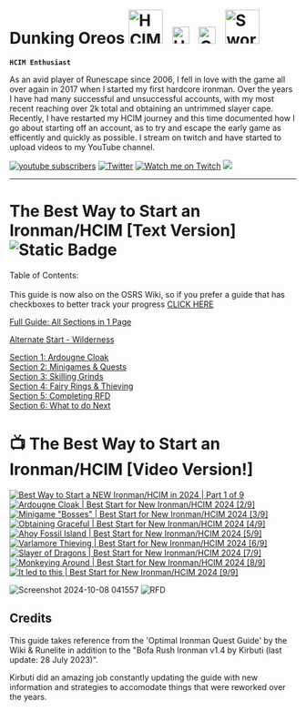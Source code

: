 # Dunking Oreos <img alt="HCIM" width="60px" style="padding-right:10px;" src="https://github.com/user-attachments/assets/732018fe-f2db-4f6f-aadc-6a0d84991717"/> <img alt="Untrimmed Slayer" width="30px" style="padding-right:10px;" src="https://github.com/user-attachments/assets/c28c6aed-d24b-4c42-84f9-14f0e0a137b9" /> <img alt="QPC" width="30px" style="padding-right:10px;" src="https://github.com/user-attachments/assets/7c476847-39a0-49a0-855c-7dd673f560b2" /> <img alt="Sword" width="60px" style="padding-right:10px;" src="https://github.com/user-attachments/assets/2c8a119f-45a4-49e0-80db-05f15860e4cd" />

**`HCIM Enthusiast`** 

As an avid player of Runescape since 2006, I fell in love with the game all over again in 2017 when I started my first hardcore ironman. Over the years I have had many successful and unsuccessful accounts, with my most recent reaching over 2k total and obtaining an untrimmed slayer cape. Recently, I have restarted my HCIM journey and this time documented how I go about starting off an account, as to try and escape the early game as efficently and quickly as possible. I stream on twitch and have started to upload videos to my YouTube channel.

<!-- Social icons section -->
<p align="left">
      <a href="https://www.youtube.com/@Dunking_Oreos?sub_confirmation=1">
             <img alt="youtube subscribers" title="Subscribe to my YouTube channel" src="https://custom-icon-badges.demolab.com/youtube/channel/subscribers/UCVDAJ5ThtDf4CjkL72G56TQ?color=FF0012&label=SUBSCRIBE&logo=video&logoColor=white&style=for-the-badge&labelColor=CE4630"/></a>  
       <a href="https://twitter.com/Dunking_Oreos?follow_confirmation=1">
             <img alt="Twitter" title="Follow me on Twitter" src="https://custom-icon-badges.demolab.com/twitter/follow/dunking_oreos?color=236ad3&labelColor=1155ba&style=for-the-badge&logo=x&label=Follow&logoColor=white"/></a>
      <a href="https://www.twitch.tv/Dunking_Oreos">
            <img alt="Watch me on Twitch" title="Watch me Stream on Twitch" src="https://custom-icon-badges.demolab.com/twitch/status/Dunking_Oreos?color=8d5cea&labelColor=6441a6&style=for-the-badge&logo=twitch&label=Check out my Stream&logoColor=white"/></a>
      <a href="https://discord.gg/K4xZku3sGv" alt="DunkingOreos Discord Server">
    <img src="https://img.shields.io/discord/1296033821149495339?color=7289DA&labelColor=4a64bd&logo=discord&logoColor=white&style=for-the-badge"/></a>
      </p>

---

# The Best Way to Start an Ironman/HCIM [Text Version] ![Static Badge](https://img.shields.io/badge/Last_Updated-October_2024-blue) 


Table of Contents: <br /> <br />
This guide is now also on the OSRS Wiki, so if you prefer a guide that has checkboxes to better track your progress [CLICK HERE](https://oldschool.runescape.wiki/w/Guide:DunkingOreos_Early_Ironman/HCIM_Starter_Guide)<br />

[Full Guide: All Sections in 1 Page](https://github.com/DunkingOreos/OSRS/blob/main/Full%20Guide)<br />

[Alternate Start - Wilderness](https://github.com/DunkingOreos/OSRS/blob/main/Wilderness%20Start)<br /> 

[Section 1: Ardougne Cloak](https://github.com/DunkingOreos/OSRS/blob/main/Section%201%3A%20Ardougne%20Cloak)<br />
[Section 2: Minigames & Quests](https://github.com/DunkingOreos/OSRS/blob/main/Section%202%3A%20Minigames%20%26%20Quests)<br />
[Section 3: Skilling Grinds](https://github.com/DunkingOreos/OSRS/blob/main/Section%203%3A%20Skilling%20Grinds)<br />
[Section 4: Fairy Rings & Thieving](https://github.com/DunkingOreos/OSRS/blob/main/Section%204%3A%20Fairy%20Rings%20%26%20Thieving)<br />
[Section 5: Completing RFD](https://github.com/DunkingOreos/OSRS/blob/main/Section%205%3A%20Completing%20RFD)<br />
[Section 6: What to do Next](https://github.com/DunkingOreos/OSRS/blob/main/Section%206:%20What%20to%20do%20Next)<br />

# 📺 The Best Way to Start an Ironman/HCIM [Video Version!]

<!-- BEGIN YOUTUBE-CARDS -->
[![Best Way to Start a NEW Ironman/HCIM in 2024 | Part 1 of 9](https://ytcards.demolab.com/?id=Klszpat2iro&title=Best+Way+to+Start+a+NEW+Ironman%2FHCIM+in+2024+%7C+Part+1+of+9&lang=en&timestamp=1722616206&background_color=%230d1117&title_color=%23ffffff&stats_color=%23dedede&max_title_lines=3&width=300&border_radius=5 "Best Way to Start a NEW Ironman/HCIM in 2024 | Part 1 of 9")](https://www.youtube.com/watch?v=Klszpat2iro)
[![Ardougne Cloak | Best Start for New Ironman/HCIM 2024 [2/9]](https://ytcards.demolab.com/?id=__V0XqQpiRs&title=Ardougne+Cloak+%7C+Best+Start+for+New+Ironman%2FHCIM+2024+%5B2%2F9%5D&lang=en&timestamp=1723393807&background_color=%230d1117&title_color=%23ffffff&stats_color=%23dedede&max_title_lines=3&width=300&border_radius=5 "Ardougne Cloak | Best Start for New Ironman/HCIM 2024 [2/9]")](https://www.youtube.com/watch?v=__V0XqQpiRs)
[![Minigame "Bosses" | Best Start for New Ironman/HCIM 2024 [3/9]](https://ytcards.demolab.com/?id=B3xNpcSldXE&title=Minigame+%22Bosses%22+%7C+Best+Start+for+New+Ironman%2FHCIM+2024+%5B3%2F9%5D&lang=en&timestamp=1724169618&background_color=%230d1117&title_color=%23ffffff&stats_color=%23dedede&max_title_lines=3&width=300&border_radius=5 "Minigame \"Bosses\" | Best Start for New Ironman/HCIM 2024 [3/9]")](https://www.youtube.com/watch?v=B3xNpcSldXE)
[![Obtaining Graceful | Best Start for New Ironman/HCIM 2024 [4/9]](https://ytcards.demolab.com/?id=LhJnDI0pTFI&title=Obtaining+Graceful+%7C+Best+Start+for+New+Ironman%2FHCIM+2024+%5B4%2F9%5D&lang=en&timestamp=1725033631&background_color=%230d1117&title_color=%23ffffff&stats_color=%23dedede&max_title_lines=3&width=300&border_radius=5 "Obtaining Graceful | Best Start for New Ironman/HCIM 2024 [4/9]")](https://www.youtube.com/watch?v=LhJnDI0pTFI)
[![Ahoy Fossil Island | Best Start for New Ironman/HCIM 2024 [5/9]](https://ytcards.demolab.com/?id=q56UJ1-U84I&title=Ahoy+Fossil+Island+%7C+Best+Start+for+New+Ironman%2FHCIM+2024+%5B5%2F9%5D&lang=en&timestamp=1725984058&background_color=%230d1117&title_color=%23ffffff&stats_color=%23dedede&max_title_lines=3&width=300&border_radius=5 "Ahoy Fossil Island | Best Start for New Ironman/HCIM 2024 [5/9]")](https://www.youtube.com/watch?v=q56UJ1-U84I)
[![Varlamore Thieving | Best Start for New Ironman/HCIM 2024 [6/9]](https://ytcards.demolab.com/?id=GB9KiZGQ6-8&title=Varlamore+Thieving+%7C+Best+Start+for+New+Ironman%2FHCIM+2024+%5B6%2F9%5D&lang=en&timestamp=1727107213&background_color=%230d1117&title_color=%23ffffff&stats_color=%23dedede&max_title_lines=3&width=300&border_radius=5 "Varlamore Thieving | Best Start for New Ironman/HCIM 2024 [6/9]")](https://www.youtube.com/watch?v=GB9KiZGQ6-8)
[![Slayer of Dragons | Best Start for New Ironman/HCIM 2024 [7/9]](https://ytcards.demolab.com/?id=66mLSSpXqcg&title=Slayer+of+Dragons+%7C+Best+Start+for+New+Ironman%2FHCIM+2024+%5B7%2F9%5D&lang=en&timestamp=1729033204&background_color=%230d1117&title_color=%23ffffff&stats_color=%23dedede&max_title_lines=3&width=300&border_radius=5 "Slayer of Dragons | Best Start for New Ironman/HCIM 2024 [7/9]")](https://www.youtube.com/watch?v=66mLSSpXqcg)
[![Monkeying Around | Best Start for New Ironman/HCIM 2024 [8/9]](https://ytcards.demolab.com/?id=q9ijNjKVe8o&title=Monkeying+Around+%7C+Best+Start+for+New+Ironman%2FHCIM+2024+%5B8%2F9%5D&lang=en&timestamp=1729699250&background_color=%230d1117&title_color=%23ffffff&stats_color=%23dedede&max_title_lines=3&width=300&border_radius=5 "Monkeying Around | Best Start for New Ironman/HCIM 2024 [8/9]")](https://www.youtube.com/watch?v=q9ijNjKVe8o)
[![It led to this | Best Start for New Ironman/HCIM 2024 [9/9]](https://ytcards.demolab.com/?id=SHFQZuKrScE&title=It+led+to+this+%7C+Best+Start+for+New+Ironman%2FHCIM+2024+%5B9%2F9%5D&lang=en&timestamp=1730385010&background_color=%230d1117&title_color=%23ffffff&stats_color=%23dedede&max_title_lines=3&width=300&border_radius=5 "It led to this | Best Start for New Ironman/HCIM 2024 [9/9]")](https://www.youtube.com/watch?v=SHFQZuKrScE)
<!-- END YOUTUBE-CARDS -->

![Screenshot 2024-10-08 041557](https://github.com/user-attachments/assets/85a6c593-a571-4f80-a8b8-485c6bf442af)
![RFD](https://github.com/user-attachments/assets/a15284be-3e2b-4eea-a1db-f77077e504f5)

## Credits
This guide takes reference from the 'Optimal Ironman Quest Guide' by the Wiki & Runelite in addition to the "Bofa Rush Ironman v1.4 by Kirbuti (last update: 28 July 2023)". 

Kirbuti did an amazing job constantly updating the guide with new information and strategies to accomodate things that were reworked over the years.	


